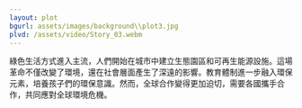 ```yaml
---
layout: plot
bgurl: assets/images/background\\plot3.jpg
plvd: /assets/video/Story_03.webm
---
```

綠色生活方式進入主流，人們開始在城市中建立生態園區和可再生能源設施。這場革命不僅改變了環境，還在社會層面產生了深遠的影響。教育體制進一步融入環保元素，培養孩子們的環保意識。然而，全球合作變得更加迫切，需要各國攜手合作，共同應對全球環境危機。
